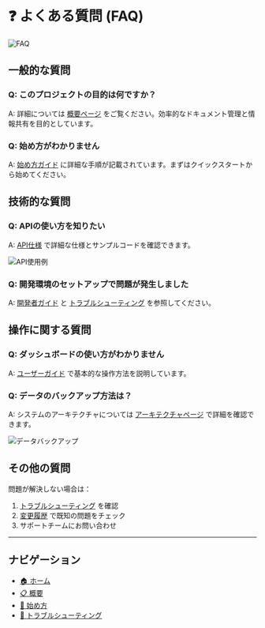 # ❓ よくある質問 (FAQ)

![FAQ](./images/faq-header.png)

## 一般的な質問

### Q: このプロジェクトの目的は何ですか？

A: 詳細については [概要ページ](./overview.md) をご覧ください。効率的なドキュメント管理と情報共有を目的としています。

### Q: 始め方がわかりません

A: [始め方ガイド](./getting-started.md) に詳細な手順が記載されています。まずはクイックスタートから始めてください。

## 技術的な質問

### Q: APIの使い方を知りたい

A: [API仕様](./api-reference.md) で詳細な仕様とサンプルコードを確認できます。

![API使用例](./images/api-usage-example.png)

### Q: 開発環境のセットアップで問題が発生しました

A: [開発者ガイド](./developer-guide.md) と [トラブルシューティング](./troubleshooting.md) を参照してください。

## 操作に関する質問

### Q: ダッシュボードの使い方がわかりません

A: [ユーザーガイド](./user-guide.md) で基本的な操作方法を説明しています。

### Q: データのバックアップ方法は？

A: システムのアーキテクチャについては [アーキテクチャページ](./architecture.md) で詳細を確認できます。

![データバックアップ](./images/data-backup.png)

## その他の質問

問題が解決しない場合は：

1. [トラブルシューティング](./troubleshooting.md) を確認
2. [変更履歴](./changelog.md) で既知の問題をチェック
3. サポートチームにお問い合わせ

---

## ナビゲーション

- [🏠 ホーム](./README.md)
- [📋 概要](./overview.md)
- [🚀 始め方](./getting-started.md)
- [🔧 トラブルシューティング](./troubleshooting.md)
